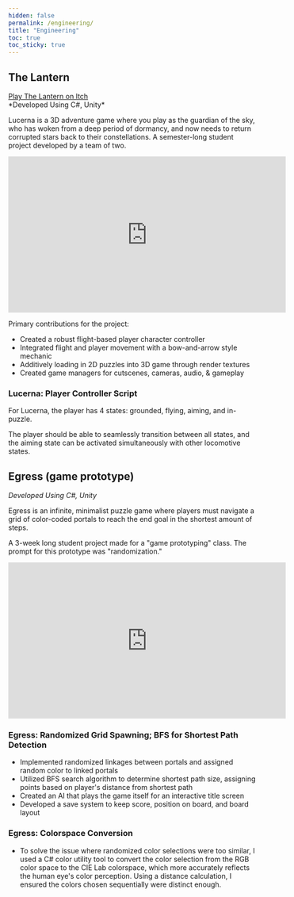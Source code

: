 ```yaml
---
hidden: false
permalink: /engineering/
title: "Engineering"
toc: true
toc_sticky: true
---
```

<!-- # Engineering -->
## The Lantern
<div markdown="1">
  <a href="https://giaarah.itch.io/thelantern" class="btn btn--primary"><i class="fa-brands fa-itch-io"></i> Play The Lantern on Itch</a>
</div>
*Developed Using C#, Unity*

<!-- Lucerna is semester-long student project developed by a team of two. I was the primary engineer and game designer on the team and managed the implementation between Wwise and the Unity project. -->

Lucerna is a 3D adventure game where you play as the guardian of the sky, who has woken from a deep period of dormancy, and now needs to return corrupted stars back to their constellations. A semester-long student project developed by a team of two.

<div>
  <iframe width="560" height="315" src="https://www.youtube.com/embed/oo3QrY19f6Y?si=1bgIXnG9hJxtA0WL" title="YouTube video player" frameborder="0" allow="accelerometer; autoplay; clipboard-write; encrypted-media; gyroscope; picture-in-picture; web-share" referrerpolicy="strict-origin-when-cross-origin" allowfullscreen></iframe>
</div>

Primary contributions for the project:
- Created a robust flight-based player character controller 
- Integrated flight and player movement with a bow-and-arrow style mechanic
- Additively loading in 2D puzzles into 3D game through render textures
- Created game managers for cutscenes, cameras, audio, & gameplay

### Lucerna: Player Controller Script
For Lucerna, the player has 4 states: grounded, flying, aiming, and in-puzzle. 

The player should be able to seamlessly transition between all states, and the aiming state can be activated simultaneously with other locomotive states. 

<!-- See the in-progress code [on GitHub](https://github.com/GiaArah/TheLanternCodeSamples/blob/main/PlayerController.cs). -->


## Egress (game prototype)
*Developed Using C#, Unity*

Egress is an infinite, minimalist puzzle game where players must navigate a grid of color-coded portals to reach the end goal in the shortest amount of steps. 

A 3-week long student project made for a "game prototyping" class. The prompt for this prototype was "randomization." 

<div>
    <iframe width="560" height="315" src="https://www.youtube.com/embed/j3vC4bmY0U0?si=FgJ6pjkmBhiPdjFq&amp;start=33" title="YouTube video player" frameborder="0" allow="accelerometer; autoplay; clipboard-write; encrypted-media; gyroscope; picture-in-picture; web-share" referrerpolicy="strict-origin-when-cross-origin" allowfullscreen></iframe>
</div>

### Egress: Randomized Grid Spawning; BFS for Shortest Path Detection
- Implemented randomized linkages between portals and assigned random color to linked portals
- Utilized BFS search algorithm to determine shortest path size, assigning points based on player's distance from shortest path
- Created an AI that plays the game itself for an interactive title screen
- Developed a save system to keep score, position on board, and board layout

### Egress: Colorspace Conversion
- To solve the issue where randomized color selections were too similar, I used a C# color utility tool to convert the color selection from the RGB color space to the CIE Lab colorspace, which more accurately reflects the human eye's color perception. Using a distance calculation, I ensured the colors chosen sequentially were distinct enough.